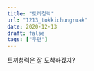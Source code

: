 ```yaml
---
title: "토끼청력"
url: "1213_tokkichungruak"
date: 2020-12-13
draft: false
tags: ["우편"]
---
```

토끼청력은 잘 도착하겠지?
